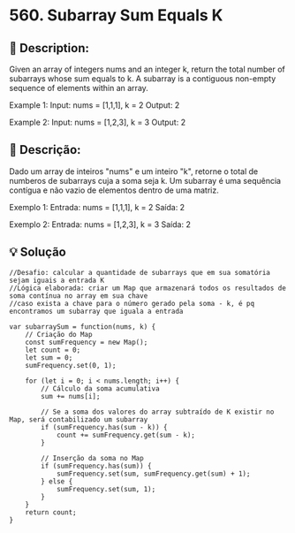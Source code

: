 # 560. Subarray Sum Equals K

## 📢 Description:
Given an array of integers nums and an integer k, return the total number of subarrays whose sum equals to k.
A subarray is a contiguous non-empty sequence of elements within an array.

Example 1:
Input: nums = [1,1,1], k = 2
Output: 2

Example 2:
Input: nums = [1,2,3], k = 3
Output: 2

## 📢 Descrição:
Dado um array de inteiros "nums" e um inteiro "k", retorne o total de numberos de subarrays cuja a soma seja k.
Um subarray é uma sequência contígua e não vazio de elementos dentro de uma matriz.

Exemplo 1:
Entrada: nums = [1,1,1], k = 2
Saída: 2

Exemplo 2:
Entrada: nums = [1,2,3], k = 3
Saída: 2

## 💡 Solução 

```
//Desafio: calcular a quantidade de subarrays que em sua somatória sejam iguais a entrada K
//Lógica elaborada: criar um Map que armazenará todos os resultados de soma contínua no array em sua chave
//caso exista a chave para o número gerado pela soma - k, é pq encontramos um subarray que iguala a entrada

var subarraySum = function(nums, k) {
    // Criação do Map
    const sumFrequency = new Map();
    let count = 0;
    let sum = 0;
    sumFrequency.set(0, 1);

    for (let i = 0; i < nums.length; i++) {
        // Cálculo da soma acumulativa
        sum += nums[i];

        // Se a soma dos valores do array subtraído de K existir no Map, será contabilizado um subarray
        if (sumFrequency.has(sum - k)) {
            count += sumFrequency.get(sum - k);
        }

        // Inserção da soma no Map
        if (sumFrequency.has(sum)) {
            sumFrequency.set(sum, sumFrequency.get(sum) + 1);
        } else {
            sumFrequency.set(sum, 1);
        }
    }
    return count;
}
```